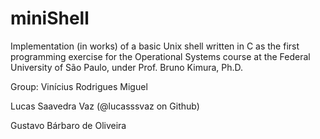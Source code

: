 # miniShell

Implementation (in works) of a basic Unix shell written in C as the first programming exercise for the Operational Systems course at the Federal University of São Paulo, under Prof. Bruno Kimura, Ph.D.

Group: 
  Vinícius Rodrigues Miguel
  
  Lucas Saavedra Vaz (@lucasssvaz on Github)
  
  Gustavo Bárbaro de Oliveira
